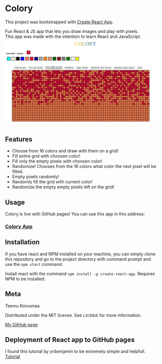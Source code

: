 # Colory

This project was bootstrapped with [Create React App](https://github.com/facebook/create-react-app). <br/>

Fun React &amp; JS app that lets you draw images and play with pixels. <br />
This app was made with the intention to learn React and JavaScript.
![Colory](/images/colory.png)

## Features

- Choose from 16 colors and draw with them on a grid!
- Fill entire grid with choosen color!
- Fill only the empty pixels with choosen color!
- Randomize! Chooses from the 16 colors what color the next pixel will be filled.
- Empty pixels randomly!
- Randomly fill the grid with current color!
- Randomize the empty empty pixels left on the grid!

## Usage

Colory is live with GitHub pages! You can use this app in this address: 
### [Colory App](https://teemukoivumaa.github.io/colory/)

## Installation

If you have react and NPM installed on your machine, you can simply clone this repository and go to the project directory with command prompt and use the `npm start` command.

Install react with the command `npm install -g create-react-app`. Requires NPM to be installed.

## Meta

Teemu Koivumaa

Distributed under the MIT license. See ``LICENSE`` for more information.

[My GitHub page](https://github.com/Teemukoivumaa)

## Deployment of React app to GitHub pages

I found this tutorial by yribenjamin to be extremely simple and helpfull.
[Tutorial](https://dev.to/yuribenjamin/how-to-deploy-react-app-in-github-pages-2a1f)

